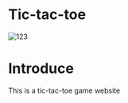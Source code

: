 # Tic-tac-toe
![123](https://github.com/Yuanuanuan/Tic-tac-toe/assets/85888721/d4691424-f84e-4817-858a-40987162ec12)
# Introduce
This is a tic-tac-toe game website
